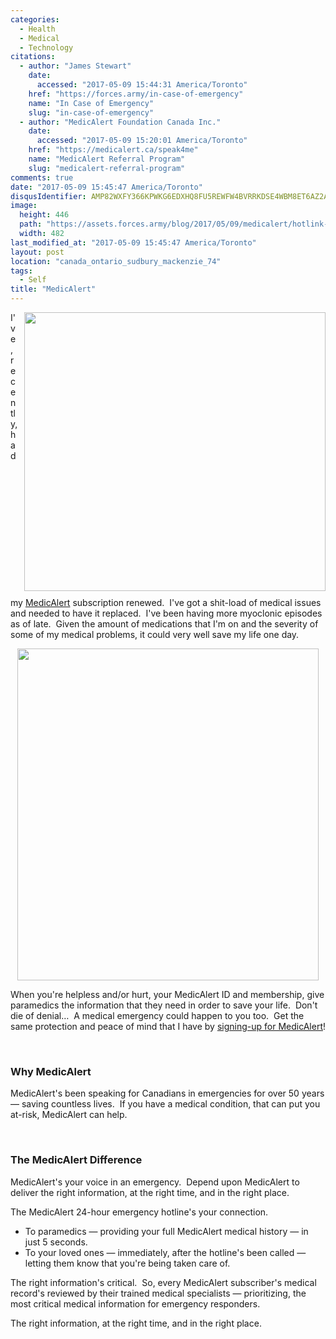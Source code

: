 ```yaml
---
categories:
  - Health
  - Medical
  - Technology
citations:
  - author: "James Stewart"
    date:
      accessed: "2017-05-09 15:44:31 America/Toronto"
    href: "https://forces.army/in-case-of-emergency"
    name: "In Case of Emergency"
    slug: "in-case-of-emergency"
  - author: "MedicAlert Foundation Canada Inc."
    date:
      accessed: "2017-05-09 15:20:01 America/Toronto"
    href: "https://medicalert.ca/speak4me"
    name: "MedicAlert Referral Program"
    slug: "medicalert-referral-program"
comments: true
date: "2017-05-09 15:45:47 America/Toronto"
disqusIdentifier: AMP82WXFY366KPWKG6EDXHQ8FU5REWFW4BVRRKDSE4WBM8ET6AZ2AWM8MQGMJN2N6JE8M8Q2FPMRFFF4GGX54JR3RHWNSD4A2PKP
image:
  height: 446
  path: "https://assets.forces.army/blog/2017/05/09/medicalert/hotlink-ok/Icey_482x446.png"
  width: 482
last_modified_at: "2017-05-09 15:45:47 America/Toronto"
layout: post
location: "canada_ontario_sudbury_mackenzie_74"
tags:
  - Self
title: "MedicAlert"
---
```


<img
  alt="" height="446" src="{{ site.uri.assets }}/blog/2017/05/09/medicalert/Icey_482x446.png"
  style="border: 0px; float: right; margin-bottom: 10px; margin-left: 10px;" width="482" />
<p>
  I've, recently, had my <a href="{{ site.url }}{{ page.url }}#cite-medicalert-referral-program" rel="me" title="MedicAlert Referral Program">MedicAlert</a>
  subscription renewed.&nbsp; I've got a shit-load of medical issues and needed to have it replaced.&nbsp; I've been having more myoclonic episodes as of
  late.&nbsp; Given the amount of medications that I'm on and the severity of some of my medical problems, it could very well save my life one day.
</p>
<p>
  <a href="{{ site.uri.assets }}/blog/2017/05/09/medicalert/MedicAlert_2017-05-09_13-49_684x753.png" rel="me" target="_blank" title="">
    <img
      alt="" height="531" src="{{ site.uri.assets }}/blog/2017/05/09/medicalert/MedicAlert_2017-05-09_13-49_482x531.png"
      style="border: 0px; display: block; margin-left: auto; margin-right: auto;" width="482" />
  </a>
</p>
<p>
  When you're helpless and/or hurt, your MedicAlert ID and membership, give paramedics the information that they need in order to save your life.&nbsp; Don't
  die of denial&hellip;&nbsp; A medical emergency could happen to you too.&nbsp; Get the same protection and peace of mind that I have by
  <a href="{{ site.url }}{{ page.url }}#cite-medicalert-referral-program" rel="me" title="MedicAlert Referral Program">signing-up for MedicAlert</a>!
</p>
<p>
  &nbsp;
</p>
<h3 id="why-medicalert">
  Why MedicAlert
</h3>
<p>
  MedicAlert's been speaking for Canadians in emergencies for over 50 years &#8212; saving countless lives.&nbsp; If you have a medical condition, that can put
  you at-risk, MedicAlert can help.
</p>
<p>
  &nbsp;
</p>
<h3 id="the-medicalert-difference">
  The MedicAlert Difference
</h3>
<p>
  MedicAlert's your voice in an emergency.&nbsp; Depend upon MedicAlert to deliver the right information, at the right time, and in the right place.
</p>
<p>
  The MedicAlert 24-hour emergency hotline's your connection.
  <ul>
    <li>
      To paramedics &#8212; providing your full MedicAlert medical history &#8212; in just 5 seconds.
    </li>
    <li>
      To your loved ones &#8212; immediately, after the hotline's been called &#8212; letting them know that you're being taken care of.
    </li>
  </ul>
</p>
<p>
  The right information's critical.&nbsp; So, every MedicAlert subscriber's medical record's reviewed by their trained medical specialists &#8212; prioritizing,
  the most critical medical information for emergency responders.
</p>
<p>
  The right information, at the right time, and in the right place.
</p>
